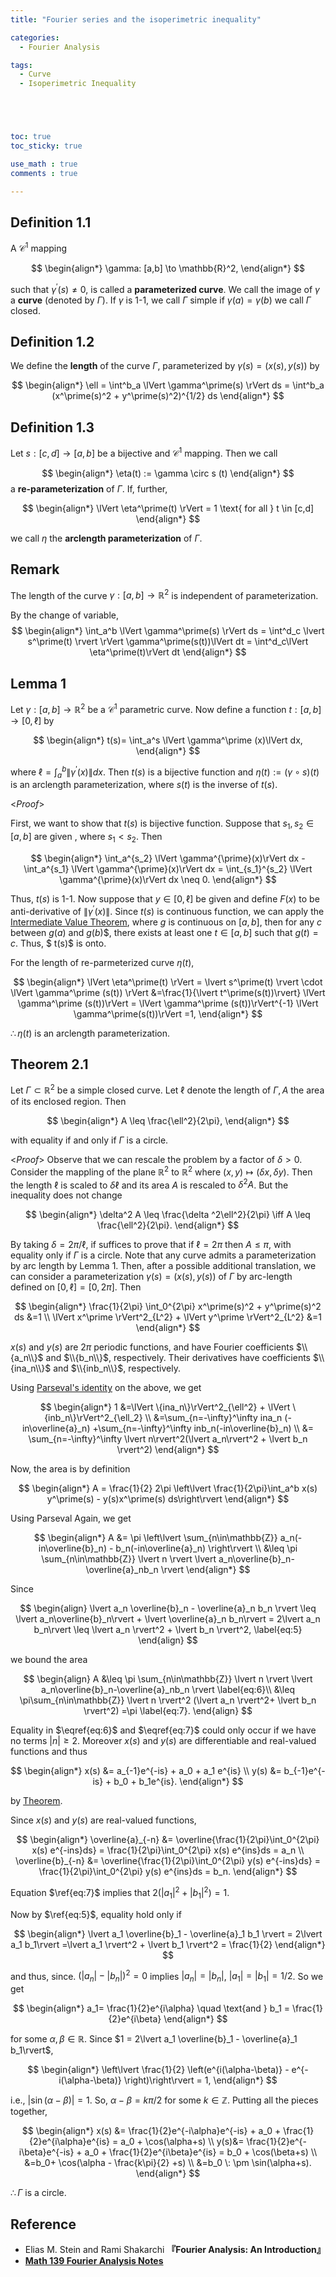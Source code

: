 ```yaml
---
title: "Fourier series and the isoperimetric inequality"

categories:
  - Fourier Analysis

tags:
  - Curve
  - Isoperimetric Inequality





toc: true
toc_sticky: true

use_math : true
comments : true

---
```


## Definition 1.1
A $\mathscr{C}^1$ mapping 

$$
\begin{align*}
\gamma: [a,b] \to \mathbb{R}^2,
\end{align*}
$$

such that $\gamma^\prime(s)\neq 0$, is called a **parameterized curve**. We call the image of $\gamma$ a **curve** (denoted by $\Gamma$). If $\gamma$ is 1-1, we call $\Gamma$ simple if $\gamma(a) = \gamma(b)$ we call $\Gamma$ closed.



## Definition 1.2 
We define the **length** of the curve $\Gamma$, parameterized by $\gamma(s)= (x(s), y(s))$ by

$$
\begin{align*}
\ell = \int^b_a \lVert \gamma^\prime(s) \rVert ds = \int^b_a (x^\prime(s)^2 + y^\prime(s)^2)^{1/2} ds
\end{align*}
$$



## Definition 1.3
Let $s: [c,d] \to [a,b]$ be a bijective and $\mathscr{C}^1$ mapping. Then we call 


$$
\begin{align*}
\eta(t) := \gamma \circ s (t)
\end{align*}
$$
a **re-parameterization** of $\Gamma$. If, further, 

$$
\begin{align*}
\lVert \eta^\prime(t) \rVert = 1 \text{ for all } t \in [c,d]
\end{align*}
$$

we call $\eta$ the **arclength parameterization** of $\Gamma$.


## Remark
The length of the curve $\gamma: [a,b]\to \mathbb{R}^2$ is independent of parameterization.

By the change of variable, 
$$
\begin{align*}
\int_a^b \lVert \gamma^\prime(s) \rVert ds = \int^d_c \lvert s^\prime(t) \rvert \rVert  \gamma^\prime(s(t))\lVert  dt =
\int^d_c\lVert \eta^\prime(t)\rVert dt
\end{align*}
$$


## Lemma 1
Let $\gamma: [a,b] \to \mathbb{R}^2$ be a $\mathscr{C}^1$ parametric curve. Now define a function $t: [a,b] \to [0,\ell]$ by 

$$
\begin{align*}
t(s)= \int_a^s \lVert \gamma^\prime (x)\lVert dx,
\end{align*}
$$

where $\ell = \int_a^b \lVert \gamma^\prime (x)\lVert dx$. Then $t(s)$ is a bijective function and $\eta(t) := (\gamma \circ s) (t)$ is an arclength parameterization, where $s(t)$ is the inverse of $t(s)$.

<*Proof*>

First, we want to show that $t(s)$ is bijective function. Suppose that $s_1, s_2 \in [a,b]$ are given , where $s_1 < s_2$. Then

$$
\begin{align*}
\int_a^{s_2} \lVert \gamma^{\prime}(x)\rVert dx - \int_a^{s_1} \lVert \gamma^{\prime}(x)\rVert dx = \int_{s_1}^{s_2} \lVert \gamma^{\prime}(x)\rVert dx \neq 0.
\end{align*}
$$ 

Thus, $t(s)$ is 1-1.  Now suppose that $y\in [0,\ell]$ be given and define $F(x)$ to be anti-derivative of $\lVert \gamma^{\prime}(x)\rVert$. Since $t(s)$ is continuous function, we can apply the [Intermediate Value Theorem](https://seanie12.github.io/blog/analysis/continous-function-2/#theorem-4211-intermediate-value-theorem), where $g$ is continuous on $[a,b]$, then for any $c$ between $g(a)$ and $g(b)$$, there exists at least one $t \in [a,b]$ such that $g(t)=c$.  Thus, $ t(s)$ is onto. 

For the length of re-parmeterized curve $\eta(t)$,

$$
\begin{align*}
\lVert \eta^\prime(t) \rVert = \lvert s^\prime(t) \rvert \cdot \lVert \gamma^\prime (s(t)) \rVert &=\frac{1}{\lvert t^\prime(s(t))\rvert} \lVert \gamma^\prime (s(t))\rVert = \lVert \gamma^\prime (s(t))\rVert^{-1} \lVert \gamma^\prime(s(t))\rVert =1,
\end{align*}
$$

$\therefore \eta(t)$ is an arclength parameterization.

$$\tag*{$\square$}$$

## Theorem 2.1
Let $\Gamma \subset \mathbb{R}^2$ be a simple closed curve. Let $\ell$ denote the length of $\Gamma, A$ the area of its enclosed region. Then


$$
\begin{align*}
A \leq \frac{\ell^2}{2\pi},
\end{align*}
$$

with equality if and only if $\Gamma$ is a circle. 

<*Proof*>
Observe that we can rescale the problem by a factor of $\delta>0$. Consider the mappling of the plane $\mathbb{R}^2$ to $\mathbb{R}^2$ where $(x,y)\mapsto (\delta x, \delta y).$ Then the length $\ell$ is scaled to $\delta \ell$ and its area $A$ is rescaled to $\delta^2 A$. But the inequality does not change

$$
\begin{align*}
\delta^2 A \leq \frac{\delta ^2\ell^2}{2\pi} \iff A \leq \frac{\ell^2}{2\pi}.
\end{align*}
$$

By taking $\delta = 2\pi / \ell$, if suffices to prove that if $\ell=2\pi$ then $A \leq \pi$, with equality only if $\Gamma$ is a circle. Note that any curve admits a parameterization by arc	length by Lemma 1. Then, after a possible additional translation,  we can consider a parameterization $\gamma(s)=(x(s), y(s))$ of $\Gamma$ by arc-length defined on $[0,\ell]=[0,2\pi]$. Then 

$$
\begin{align*}
\frac{1}{2\pi} \int_0^{2\pi} x^\prime(s)^2 + y^\prime(s)^2 ds &=1 \\
\lVert x^\prime \rVert^2_{L^2}  + \lVert y^\prime \rVert^2_{L^2} &=1
\end{align*}
$$

$x(s)$ and $y(s)$ are $2\pi$ periodic  functions, and have Fourier coefficients $\\{a_n\\}$ and $\\{b_n\\}$, respectively. Their derivatives have coefficients $\\{ina_n\\}$ and $\\{inb_n\\}$, respectively. 

Using [Parseval's identity](https://seanie12.github.io/blog/fourier%20analysis/L2-recovery/#corollary-12-parsevals-identity) on the above, we get 

$$
\begin{align*}
1 &=\lVert \{ina_n\}\rVert^2_{\ell^2} + \lVert \{inb_n\}\rVert^2_{\ell_2} \\
&=\sum_{n=-\infty}^\infty  ina_n (-in\overline{a}_n) +\sum_{n=-\infty}^\infty inb_n(-in\overline{b}_n) \\ &= \sum_{n=-\infty}^\infty \lvert n\rvert^2(\lvert a_n\rvert^2 + \lvert b_n \rvert^2) 
\end{align*}
$$ 


Now, the area is by definition

$$
\begin{align*}
A = \frac{1}{2} 2\pi \left\lvert \frac{1}{2\pi}\int_a^b x(s) y^\prime(s) - y(s)x^\prime(s) ds\right\rvert
\end{align*}
$$

Using Parseval Again,  we get

$$
\begin{align*}
A &= \pi \left\lvert \sum_{n\in\mathbb{Z}} a_n(-in\overline{b}_n) - b_n(-in\overline{a}_n) \right\rvert \\
&\leq \pi \sum_{n\in\mathbb{Z}} \lvert n \rvert \lvert a_n\overline{b}_n-\overline{a}_nb_n \rvert 
\end{align*}
$$

Since 

$$
\begin{align}
\lvert a_n \overline{b}_n - \overline{a}_n b_n \rvert  \leq \lvert a_n\overline{b}_n\rvert + \lvert \overline{a}_n b_n\rvert = 2\lvert a_n b_n\rvert \leq \lvert a_n \rvert^2 + \lvert b_n \rvert^2,
\label{eq:5}
\end{align}
$$

we bound the area 

$$
\begin{align}
A &\leq \pi \sum_{n\in\mathbb{Z}} \lvert n \rvert \lvert a_n\overline{b}_n-\overline{a}_nb_n \rvert  \label{eq:6}\\
&\leq \pi\sum_{n\in\mathbb{Z}} \lvert n \rvert^2 (\lvert a_n \rvert^2+ \lvert b_n \rvert^2) =\pi \label{eq:7}.
\end{align}
$$

Equality in $\eqref{eq:6}$ and $\eqref{eq:7}$ could only occur if we have no terms $\lvert n \rvert\geq 2$. Moreover $x(s)$ and $y(s)$ are differentiable and real-valued functions and thus 




$$
\begin{align*}
x(s) &= a_{-1}e^{-is} + a_0 + a_1 e^{is} \\
y(s) &= b_{-1}e^{-is} + b_0 + b_1e^{is}.
\end{align*}
$$

by [Theorem](https://seanie12.github.io/blog/fourier%20analysis/L2-recovery/#theorem-21).

Since $x(s)$ and $y(s)$ are real-valued functions, 

$$
\begin{align*}
\overline{a}_{-n} &= \overline{\frac{1}{2\pi}\int_0^{2\pi} x(s) e^{-ins}ds} 
= \frac{1}{2\pi}\int_0^{2\pi} x(s) e^{ins}ds = a_n \\
\overline{b}_{-n} &= \overline{\frac{1}{2\pi}\int_0^{2\pi} y(s) e^{-ins}ds} 
= \frac{1}{2\pi}\int_0^{2\pi} y(s) e^{ins}ds = b_n.
\end{align*}
$$

Equation $\ref{eq:7}$ implies that $2(\lvert a_1 \rvert^2 + \lvert b_1 \rvert^2)=1$.

Now by $\ref{eq:5}$, equality hold only if 

$$
\begin{align*}
\lvert a_1 \overline{b}_1 - \overline{a}_1 b_1 \rvert =  2\lvert a_1 b_1\rvert =\lvert a_1 \rvert^2 + \lvert b_1 \rvert^2 = \frac{1}{2}
\end{align*}
$$

and thus, since. $(\lvert a_n \rvert - \lvert b_n \rvert)^2=0$ implies $\lvert a_n \rvert = \lvert b_n \rvert$, $\lvert a_1 \rvert = \lvert b_1 \rvert = 1/2$. So we get

$$
\begin{align*}
a_1= \frac{1}{2}e^{i\alpha} \quad \text{and } b_1 = \frac{1}{2}e^{i\beta}
\end{align*}
$$ 

for some $\alpha, \beta \in \mathbb{R}$. Since $1 = 2\lvert a_1 \overline{b}_1 - \overline{a}_1 b_1\rvert$, 

$$
\begin{align*}
\left\lvert \frac{1}{2} \left(e^{i(\alpha-\beta)} - e^{-i(\alpha-\beta)} \right)\right\rvert = 1,
\end{align*}
$$

i.e., $\lvert \sin(\alpha-\beta)\rvert=1$. So, $\alpha-\beta = k\pi/2$ for some $k\in\mathbb{Z}$. Putting all the pieces together, 

$$
\begin{align*}
x(s) &= \frac{1}{2}e^{-i\alpha}e^{-is} + a_0 + \frac{1}{2}e^{i\alpha}e^{is} = a_0 + \cos(\alpha+s) \\
y(s)&= \frac{1}{2}e^{-i\beta}e^{-is} + a_0 + \frac{1}{2}e^{i\beta}e^{is} = b_0 + \cos(\beta+s)  \\
&=b_0+ \cos(\alpha - \frac{k\pi}{2} +s) \\
&=b_0 \: \pm \sin(\alpha+s).
\end{align*}
$$

$\therefore \Gamma$ is a circle.

$$\tag*{$\square$}$$

## Reference
- Elias M. Stein and  Rami Shakarchi **『**Fourier Analysis: An Introduction**』**
- **[Math 139 Fourier Analysis Notes](https://drive.google.com/file/d/1f1pp1QkF0BqqLELBrKyk69X0ofd3SjdR/view?usp=sharing)**
